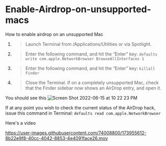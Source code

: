 # Enable-Airdrop-on-unsupported-macs
How to enable airdrop on an unsupported Mac

1. > Launch Terminal from /Applications/Utilities or via Spotlight.
2. >Enter the following command, and hit the “Enter” key:
      `defaults write com.apple.NetworkBrowser BrowseAllInterfaces 1`
3. >Enter the following command, and hit the “Enter” key:
      `killall Finder`
4. > Close the Terminal. If on a completely unsupported Mac, check that the Finder sidebar now shows an AirDrop entry, and open it. 

You should see this ![Screen Shot 2022-06-15 at 10 22 23 PM](https://user-images.githubusercontent.com/74008800/173942629-e17066f0-6335-4c83-8691-38b611075a23.jpg)

If at any point you wish to check the current status of the AirDrop hack, issue this command in Terminal:
`defaults read com.apple.NetworkBrowser`

Here's  a video 

https://user-images.githubusercontent.com/74008800/173955612-8b22e9f8-40cc-4042-8853-4e4091face26.mov

